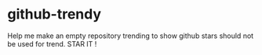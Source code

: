 # github-trendy
Help me make an empty repository trending to show github stars should not be used for trend. STAR IT !
